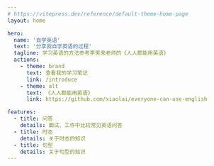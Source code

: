 ```yaml
---
# https://vitepress.dev/reference/default-theme-home-page
layout: home

hero:
  name: '自学英语'
  text: '分享我自学英语的过程'
  tagline: 学习英语的方法参考李笑来老师的《人人都能用英语》
  actions:
    - theme: brand
      text: 查看我的学习笔记
      link: /introduce
    - theme: alt
      text: 《人人都能用英语》
      link: https://github.com/xiaolai/everyone-can-use-english

features:
  - title: 问答
    details: 面试、工作中比较常见英语问答
  - title: 时态
    details: 关于时态的知识
  - title: 句型
    details: 关于句型的知识
---
```

